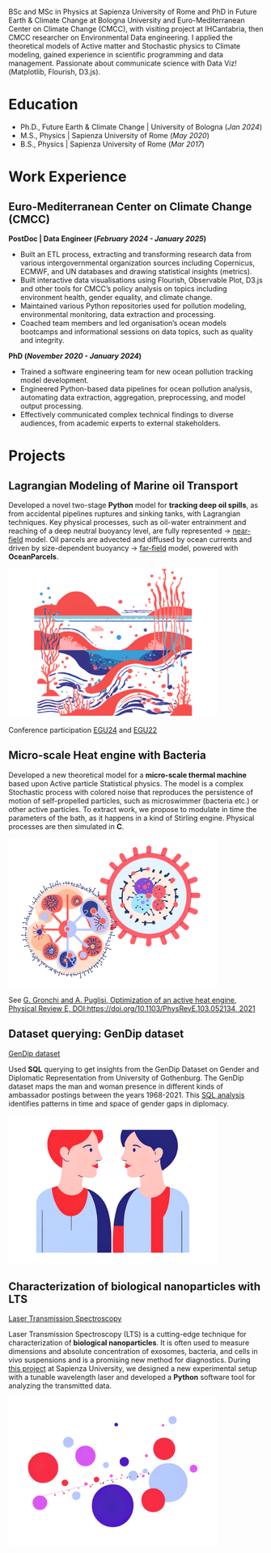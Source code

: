 
BSc and MSc in Physics at Sapienza University of Rome and PhD in Future Earth & Climate Change at Bologna University and Euro-Mediterranean Center on Climate Change (CMCC), with visiting project at IHCantabria, then CMCC researcher on Environmental Data engineering.
I applied the theoretical models of Active matter and Stochastic physics to Climate modeling, gained experience in scientific programming and data management. Passionate about communicate science with Data Viz!(Matplotlib, Flourish, D3.js).



# Education
- Ph.D., Future Earth & Climate Change | University of Bologna (_Jan 2024_)
- M.S., Physics | Sapienza University of Rome (_May 2020_)
- B.S., Physics | Sapienza University of Rome (_Mar 2017_)

  

# Work Experience 
## Euro-Mediterranean Center on Climate Change (CMCC)
**PostDoc | Data Engineer  (_February 2024 - January 2025_)**
- Built an ETL process, extracting and transforming research data from various intergovernmental organization sources including Copernicus, ECMWF, and UN databases and drawing statistical insights (metrics). 
- Built interactive data visualisations using Flourish, Observable Plot, D3.js and other tools for CMCC’s policy analysis on topics including environment health, gender equality, and climate change. 
- Maintained various Python repositories used for pollution modeling, environmental monitoring, data extraction and processing.
- Coached team members and led organisation’s ocean models bootcamps and informational sessions on data topics, such as quality and integrity.


**PhD (_November 2020 - January 2024_)**
- Trained a software engineering team for new ocean pollution tracking model development.
- Engineered Python-based data pipelines for ocean pollution analysis, automating data extraction, aggregation, preprocessing, and model output processing. 
- Effectively communicated complex technical findings to diverse audiences, from academic experts to external stakeholders.


  

# Projects
## Lagrangian Modeling of Marine oil Transport

Developed a novel two-stage **Python** model for **tracking deep oil spills**, as from accidental pipelines ruptures and sinking tanks, with Lagrangian techniques. Key physical processes, such as oil-water entrainment and reaching of a deep neutral buoyancy level, are fully represented -> [near-field](https://github.com/GiuliaGronchi/NearParcels) model. Oil parcels are advected and diffused by ocean currents and driven by size-dependent buoyancy -> [far-field](https://github.com/GiuliaGronchi/FarParcels) model, powered with **OceanParcels**.

![Images](/assets/img/deep.png)

Conference participation [EGU24](https://meetingorganizer.copernicus.org/EGU24/EGU24-9808.html) and [EGU22](https://meetingorganizer.copernicus.org/EGU22/EGU22-7607.html)



## Micro-scale Heat engine with Bacteria 

Developed a new theoretical model for a **micro-scale thermal machine** based upon Active particle Statistical physics. The model is a complex Stochastic process with colored noise that reproduces the persistence of motion of self-propelled particles, such as microswimmer (bacteria etc.) or other active particles. To extract work, we propose to modulate in time the parameters of the bath, as it happens in a kind of Stirling engine. Physical processes are then simulated in **C**. 

![Images](/assets/img/thermal_engine.png)

See [G. Gronchi and A. Puglisi, Optimization of an active heat engine, Physical Review E, DOI:https://doi.org/10.1103/PhysRevE.103.052134, 2021](https://journals.aps.org/pre/abstract/10.1103/PhysRevE.103.052134)


## Dataset querying: GenDip dataset 
[GenDip dataset](https://www.gu.se/en/gendip/the-gendip-dataset-on-gender-and-diplomatic-representation)

Used **SQL** querying to get insights from the GenDip Dataset on Gender and Diplomatic Representation from University of Gothenburg.
The GenDip dataset maps the man and woman presence in different kinds of ambassador postings between the years 1968-2021. This [SQL analysis](https://github.com/GiuliaGronchi/SQL-GenDip) identifies
patterns in time and space of gender gaps in diplomacy.

![Images](/assets/img/gender_gap.png)

## Characterization of biological nanoparticles with LTS
[Laser Transmission Spectroscopy](https://ieeexplore.ieee.org/document/9359477)

Laser Transmission Spectroscopy (LTS) is a cutting-edge technique for characterization of **biological nanoparticles**. It is often used to measure dimensions and absolute concentration of exosomes, bacteria, and cells in vivo suspensions and is a promising new method for diagnostics. During [this project](https://github.com/GiuliaGronchi/LTS) at Sapienza University, we designed a new experimental setup with a tunable wavelength laser and developed a **Python** software tool for analyzing the transmitted data.

![Images](/assets/img/laser.png)


